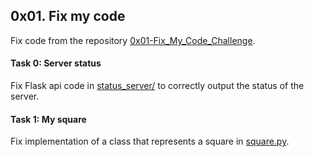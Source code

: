 ## 0x01. Fix my code

Fix code from the repository [0x01-Fix_My_Code_Challenge](https://github.com/alx-tools/0x01-Fix_My_Code_Challenge).

#### Task 0: Server status
Fix Flask api code in [status_server/](status_server/) to correctly output the status of the server.

#### Task 1: My square
Fix implementation of a class that represents a square in [square.py](square.py).
